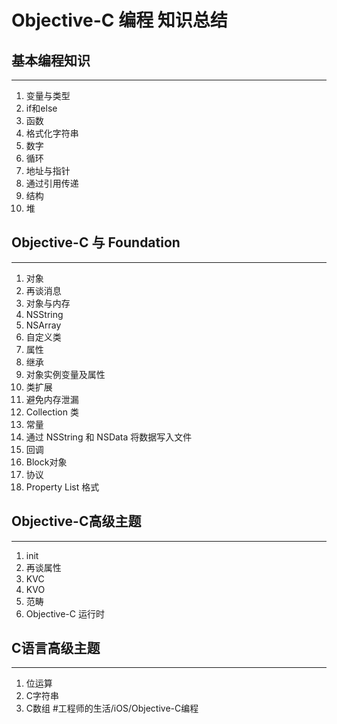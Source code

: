 # Objective-C 编程 知识总结

## 基本编程知识
---
1. 变量与类型
2. if和else
3. 函数
4. 格式化字符串
5. 数字
6. 循环
7. 地址与指针
8. 通过引用传递
9. 结构
10. 堆

## Objective-C 与 Foundation
---
1. 对象
2. 再谈消息
3. 对象与内存
4. NSString
5. NSArray
6. 自定义类
7. 属性
8. 继承
9. 对象实例变量及属性
10. 类扩展
11. 避免内存泄漏
12. Collection 类
13. 常量
14. 通过 NSString 和 NSData 将数据写入文件
15. 回调
16. Block对象
17. 协议
18. Property List 格式

## Objective-C高级主题
---
1. init
2. 再谈属性
3. KVC
4. KVO
5. 范畴
6. Objective-C 运行时

## C语言高级主题
---
1. 位运算
2. C字符串
3. C数组
#工程师的生活/iOS/Objective-C编程
